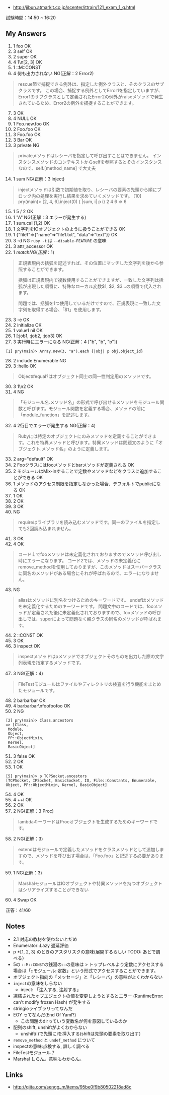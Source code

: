 - http://jibun.atmarkit.co.jp/scenter/ittrain/121_exam_1_q.html

試験時間：14:50 ~ 16:20

## My Answers
1.  1 foo OK
2.  3 self OK
3.  2 super OK
4.  4 1\n[2, 3] OK
5.  1 ::M::CONST
6.  4 何も出力されない NG(正解：2 Error2)
> rescue節で捕捉できる例外は、指定した例外クラスと、そのクラスのサブクラスです。
この場合、捕捉する例外としてError1を指定していますが、Error1のサブクラスとして定義されたError2の例外がraiseメソッドで発生されているため、Error2の例外を捕捉することができます。

7.  3 OK
8.  4 NULL OK
9.  1 Foo.new.foo OK
10. 2 Foo.foo OK 
11. 3 Foo.foo OK
12. 3 Bar OK
13. 3 private NG
> privateメソッドはレシーバを指定して呼び出すことはできません。
インスタンスメソッドのコンテキストからselfを参照するとそのインスタンスなので、self.[method_name] で大丈夫

14. 1 sum NG(正解：3 inject)
> injectメソッドは引数で初期値を取り、レシーバの要素の先頭から順にブロック内の処理を実行し結果を求めていくメソッドです。
[10] pry(main)> [2, 4, 6].inject(0) { |sum, i| p i}
2
4
6
=> 6

15. 1 5 / 2 OK
16. 1 "A" NG(正解：3 エラーが発生する)
17. 1 sum.call(1,2) OK
18. 1 文字列をIOオブジェクトのように扱うことができる OK
19. 1 {"file1"=>{"name"=>"file1.txt", "data"=>"text"}} OK
20. 3 -d NG
  `ruby -t` は `--disable-FEATURE` の意味
21. 3 attr_accessor OK
22. 1 $match NG(正解：$1)
> 正規表現内の括弧を記述すれば、その位置にマッチした文字列を後から参照することができます。 
>
> 括弧は正規表現内で複数使用することができますが、一致した文字列は括弧が出現した順番に、特殊なローカル変数$1, $2, $3...の順番で代入されます。 
>
> 問題では、括弧を1つ使用しているだけですので、正規表現に一致した文字列を取得する場合、「$1」を使用します。

23. 3 -e OK
24. 2 initialize OK
25. 1 value1 nil OK
26. 1 [:job1, :job2, :job3] OK
27. 3 実行時にエラーになる NG(正解：4 ["b", "b", "b"])
```
[1] pry(main)> Array.new(3, "a").each {|obj| p obj.object_id}
```
28. 2 include Enumerable NG
29. 3 :hello OK
> Object#equal?はオブジェクト同士の同一性判定用のメソッドです。

30. 3 1\n2 OK
31. 4 NG
> 「モジュール名.メソッド名」の形式で呼び出せるメソッドをモジュール関数と呼びます。モジュール関数を定義する場合、メソッドの前に「module_function」を記述します。

32. 4 2行目でエラーが発生する NG(正解：4)
>Rubyには特定のオブジェクトにのみメソッドを定義することができます。これを特異メソッドと呼びます。特異メソッドは問題文のように「オブジェクト.メソッド名」のように定義します。

33. 2 arg="default" OK
34. 2 Fooクラスにはfooメソッドとbarメソッドが定義される OK
35. 2 モジュールはMix-inすることで定数やメソッドなどをクラスに追加することができる OK
36. 1 メソッドのアクセス制限を指定しなかった場合、デフォルトでpublicになる OK
37. 1 OK
38. 2 OK
39. 3 OK
40. NG
> requireはライブラリを読み込むメソッドです。同一のファイルを指定しても2回読み込まれません。 

41. 3 OK
42. 4 OK
> コード１でfooメソッドは未定義化されておりますのでメソッド呼び出し時にエラーになります。 
コード2では、メソッドの未定義化にremove_methodを使用しておりますが、このメソッドはスーパークラスに同名のメソッドがある場合にそれが呼ばれるので、エラーになりません。 

43. NG
> aliasはメソッドに別名をつけるためのキーワードです。 
undefはメソッドを未定義化するためのキーワードです。 
問題文中のコードでは、fooメソッドが定義された後に未定義化されておりますので、fooメソッドの呼び出しでは、superによって問題なく親クラスの同名のメソッドが呼ばれます。

44. 2 ::CONST OK
45. 3 OK
46. 3 inspect OK
> inspectメソッドはpメソッドでオブジェクトそのものを出力した際の文字列表現を指定するメソッドです。

47. 3 NG(正解：4)
>FileTestモジュールはファイルやディレクトリの検査を行う機能をまとめたモジュールです。

48. 2 barbarbar OK
49. 4 barbarbar\nfoofoofoo OK
50. 2 NG
```
[2] pry(main)> Class.ancestors
=> [Class,
 Module,
 Object,
 PP::ObjectMixin,
 Kernel,
 BasicObject]
```

51. 3 false OK
52. 2 OK
53. 1 OK
```
[5] pry(main)> p TCPSocket.ancestors
[TCPSocket, IPSocket, BasicSocket, IO, File::Constants, Enumerable, Object, PP::ObjectMixin, Kernel, BasicObject]
```
54. 4 OK
55. 4 ++i OK
56. 2 OK
57. 2 NG(正解：3 Proc)
> lambdaキーワードはProcオブジェクトを生成するためのキーワードです。

58. 2 NG(正解：3) 
> extendはモジュールで定義したメソッドをクラスメソッドとして追加しますので、メソッドを呼び出す場合は、「Foo.foo」と記述する必要があります。

59. 1 NG(正解：3)
> MarshalモジュールはIOオブジェクトや特異メソッドを持つオブジェクトはシリアライズすることができない

60. 4 Swap OK 

正答：41/60

## Notes
- 2.1 対応の教材を使わないとだめ
- Enumerator::Lazy 遅延評価
- p *[1, 2, 3] のときのアスタリスクの意味(展開するらしい TODO: あとで調べる）
- 5の `::M::CONST`の銭湯の`::`の意味は > トップレベルより定数にアクセスする場合は「::モジュール::定数」という形式でアクセスすることができます。
- オブジェクト指向の「メッセージ」と「レシーバ」の意味がよくわからない
- `inject`の意味をしらない
    - inject: 「注入する, 注射する」
- 凍結されたオブエジェクトの値を変更しようとするとエラー (RuntimeError: can't modify frozen Hash) が発生する
- stringioライブラリってなんだ
- EOY ってなんだ(End Of Yaml?)
    - この問題のdirっていう変数名が何を意図しているのか
- 配列のshift, unshiftがよくわからない
    - unshift(i)で先頭にiを挿入する(shiftは先頭の要素を取り出す）
- `remove_method` と `undef_method` について
- inspectの意味:点検する, 詳しく調べる
- FileTestモジュール？
- Marshal しらん。意味もわからん。

## Links
- http://qiita.com/sengg_m/items/95be0f9b80502218ad8c
